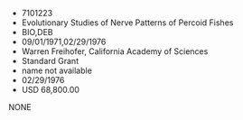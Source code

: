 * 7101223
* Evolutionary Studies of Nerve Patterns of Percoid Fishes
* BIO,DEB
* 09/01/1971,02/29/1976
* Warren Freihofer, California Academy of Sciences
* Standard Grant
*   name not available
* 02/29/1976
* USD 68,800.00

NONE